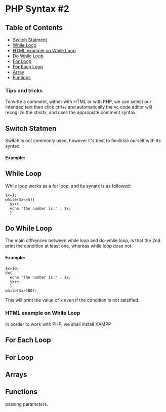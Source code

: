 # PHP Syntax #2 

## Table of Contents
- [Switch Statment](#Switch-Statment)
- [While Loop](#While-Loop)
- [HTML example on While Loop](#HTML-example-on-While-Loop)
- [Do While Loop](#Do-While-Loop)
- [For Loop](#For-Loop)
- [For Each Loop](#For-Each-Loop)
- [Array](#Array)
- [Funtions](#Functions)


### Tips and tricks 

To write a comment, wither with HTML or with PHP, we can select our intended text then click ctrl+/
and automatically the vc code editor will recogiize the stnatx, and uses the appropiate comment syntax.


## Switch Statmen
Switch is not commonly used, however it's best to fimilirize ourself with its syntax.

#### Example:


## While Loop

While loop works as a for loop, and its synatx is as followed:
````
$x=1;
while($x<=5){
  $x++;
  echo 'the number is:' . $x;
  }
````

## Do While Loop

The main diffrences between while loop and do-while loop, is that the 2nd print the condition at least one, whereas while loop dose not.

#### Example:
````
$x=10;
do{
  echo 'the number is:' . $x;
  $x++;
  }
while($x>100);
````

This will print the value of x even if the condition is not satsified. 

### HTML example on While Loop
In oorder to work with PHP, we shall install XAMPP


## For Each Loop


## For Loop



## Arrays


## Functions

passing parameters.

